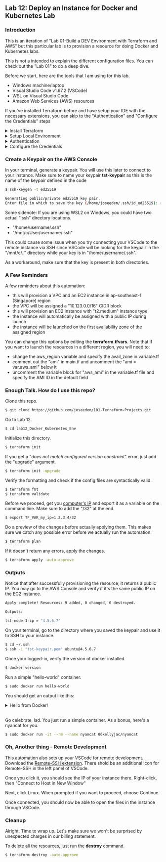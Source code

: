 
## Lab 12: Deploy an Instance for Docker and Kubernetes Lab

### Introduction

This is an iteration of "Lab 01-Build a DEV Environment with Terraform and AWS" but this particular lab is to provision a resource for doing Docker and Kubernetes labs.

This is not a intended to explain the different configuration files. You can check out the "Lab 01" to do a deep dive.

Before we start, here are the tools that I am using for this lab.
- Windows machine/laptop
- Visual Studio Code v1.67.2 (VSCode)
- WSL on Visual Studio Code
- Amazon Web Services (AWS) resources

If you've installed Terraform before and have setup your IDE with the necessary extensions, you can skip to the "Authentication" and "Configure the Credentials" steps

<details><summary> Install Terraform </summary>

### Install Terraform

Follow these steps to [install Terraform.](../README.md#pre-requisites)
 
</details>

<details><summary> Setup Local Environment </summary>

### Setup Local Environment 
 
For this one, I'm using VS Code. We'll set it up with the following extensions:

- AWS Toolkit Extension
- Terraform Extension

Follow these steps to [setup your Visual Studio Code.](../README.md#pre-requisites)  
 
</details>

<details><summary> Authentication </summary>
 
### Authentication

Follow these steps to [create the API keys and the credentials file locally.](../README.md#pre-requisites)    
 
</details>

<details><summary> Configure the Credentials </summary>
 
### Configure the Credentials on your Laptop

Follow these steps to [configure the Credentials File](../README.md#pre-requisites)   
 
</details>


### Create a Keypair on the AWS Console

In your terminal, generate a keypair. You will use this later to connect to your instance. Make sure to name your keypair **tst-keypair** as this is the name of the keypair defined in the code

```bash
$ ssh-keygen -t ed25519

Generating public/private ed25519 key pair.
Enter file in which to save the key (/home/joseeden/.ssh/id_ed25519): ~/.ssh/tst-keypair  
```

Some sidenote: If you are using WSL2 on Windows, you could have two actual ".ssh" directory locations.

- "/home/username/.ssh"
- "/mnt/c/User/username/.ssh"

This could cause some issue when you try connecting your VSCode to the remote instance via SSH since VSCode will be looking for the keypair in the "/mnt/c/.." directory while your key is in "/home/username/.ssh".

As a workaround, make sure that the key is present in both directories.

### A Few Reminders

A few reminders about this automation:
- this will provision a VPC and an EC2 instance in ap-southeast-1 (Singapore) region
- the VPC will be assigned a "10.123.0.0/16" CIDR block
- this will provision an EC2 instance with "t2.medium" instance type
- the instance will automatically be assigned with a public IP during launch
- the instance will be launched on the first availability zone of the assigned region

You can change this options by editing the **terraform.tfvars**. Note that if you want to launch the resources in a different region, you will need to:
- change the aws_region variable and specify the avail_zone in variable.tf
- comment out the "ami" in main.tf and uncomment the "ami = var.aws_ami" below it 
- uncomment the variable block for "aws_ami" in the variable.tf file and specify the AMI ID in the default field


### Enough Talk. How do I use this repo?

Clone this repo.

```bash
$ git clone https://github.com/joseeden/101-Terraform-Projects.git 
```

Go to Lab 12.

```bash
$ cd lab12_Docker_Kubernetes_Env
```

Initialize this directory.

```bash
$ terraform init  
```

If you get a "_does not match configured version constraint_" error, just add the "upgrade" argument.

```bash
$ terraform init -upgrade 
```

Verify the formatting and check if the config files are syntactically valid.

```bash
$ terraform fmt 
$ terraform validate
```

Before we proceed, get you [computer's IP](https://whatismyipaddress.com/) and export it as a variable on the command line. Make sure to add the "/32" at the end.

```bash
$ export TF_VAR_my_ip=1.2.3.4/32
```

Do a preview of the changes before actually applying them. This makes sure we catch any possible error before we actually run the automation. 

```bash
$ terraform plan 
```

If it doesn't return any errors, apply the changes.

```bash
$ terraform apply -auto-approve 
```

### Outputs 

Notice that after successfully provisioning the resource, it returns a public IP. You may go to the AWS Console and verify if it's the same public IP on the EC2 instance.

```bash
Apply complete! Resources: 9 added, 0 changed, 0 destroyed.

Outputs:

tst-node-1-ip = "4.5.6.7"
```

On your terminal, go to the directory where you saved the keypair and use it to SSH to your instance.

```bash
$ cd ~/.ssh
$ ssh -i "tst-keypair.pem" ubuntu@4.5.6.7
```

Once your logged-in, verify the version of docker installed.

```bash
$ docker version  
```

Run a simple "hello-world" container.

```bash
$ sudo docker run hello-world  
```

You should get an output like this:

<details><summary> Hello from Docker! </summary>
 
```bash
Hello from Docker!
This message shows that your installation appears to be working correctly.

To generate this message, Docker took the following steps:
 1. The Docker client contacted the Docker daemon.
 2. The Docker daemon pulled the "hello-world" image from the Docker Hub.
    (amd64)
 3. The Docker daemon created a new container from that image which runs the
    executable that produces the output you are currently reading.
 4. The Docker daemon streamed that output to the Docker client, which sent it
    to your terminal.

To try something more ambitious, you can run an Ubuntu container with:
 $ docker run -it ubuntu bash

Share images, automate workflows, and more with a free Docker ID:
 https://hub.docker.com/

For more examples and ideas, visit:
 https://docs.docker.com/get-started/
```
 
</details>
</br>

Go celebrate, lad. You just run a simple container.
As a bonus, here's a nyancat for you.

```bash
$ sudo docker run -it --rm --name nyancat 06kellyjac/nyancat 
```


### Oh, Another thing - Remote Development

This automation also sets up your VSCode for remote development. Download the [Remote-SSH extension](https://marketplace.visualstudio.com/items?itemName=ms-vscode-remote.vscode-remote-extensionpack). There shold be an additional icon for Remote-SSH in the left panel of VSCode. 

Once you click it, you should see the IP of your instance there. Right-click, then "Connect to Host in New Window"

Next, click Linux.
When prompted if you want to proceed, choose Continue.

Once connected, you should now be able to open the files in the instance through VSCode.

### Cleanup

Alright. Time to wrap up. Let's make sure we won't be surprised by unexpected charges in our billing statement.

To delete all the resources, just run the **destroy** command.

```bash
$ terraform destroy -auto-approve 
```

